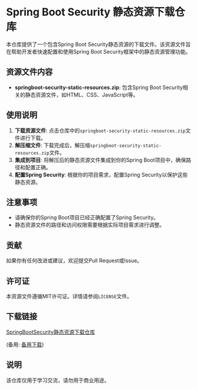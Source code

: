 # Spring Boot Security 静态资源下载仓库

本仓库提供了一个包含Spring Boot Security静态资源的下载文件。该资源文件旨在帮助开发者快速配置和使用Spring Boot Security框架中的静态资源管理功能。

## 资源文件内容

- **springboot-security-static-resources.zip**: 包含Spring Boot Security相关的静态资源文件，如HTML、CSS、JavaScript等。

## 使用说明

1. **下载资源文件**: 点击仓库中的`springboot-security-static-resources.zip`文件进行下载。
2. **解压缩文件**: 下载完成后，解压缩`springboot-security-static-resources.zip`文件。
3. **集成到项目**: 将解压后的静态资源文件集成到你的Spring Boot项目中，确保路径和配置正确。
4. **配置Spring Security**: 根据你的项目需求，配置Spring Security以保护这些静态资源。

## 注意事项

- 请确保你的Spring Boot项目已经正确配置了Spring Security。
- 静态资源文件的路径和访问权限需要根据实际项目需求进行调整。

## 贡献

如果你有任何改进或建议，欢迎提交Pull Request或Issue。

## 许可证

本资源文件遵循MIT许可证。详情请参阅`LICENSE`文件。

## 下载链接
[SpringBootSecurity静态资源下载仓库](https://pan.quark.cn/s/a1dcc139028b) 

(备用: [备用下载](https://pan.baidu.com/s/1t3YCTe_j-AhGoPC-WqlKfg?pwd=1234))

## 说明

该仓库仅用于学习交流，请勿用于商业用途。
